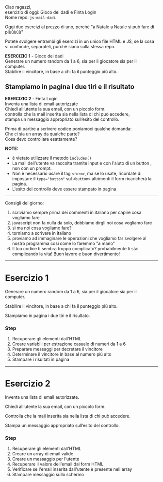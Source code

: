 Ciao ragazzi,  
esercizio di oggi: Gioco dei dadi e Finta Login  
Nome repo: `js-mail-dadi`

Oggi due esercizi al prezzo di uno, perchè "a Natale a Natale  si può fare di piùùùùù" 

Potete svolgere entrambi gli esercizi in un unico file HTML e JS, se la cosa vi confonde, separateli, purchè siano sulla stessa repo.

**ESERCIZIO 1** - Gioco dei dadi  
Generare un numero random da 1 a 6, sia per il giocatore sia per il computer.  
Stabilire il vincitore, in base a chi fa il punteggio più alto.

Stampiamo in pagina i due tiri e il risultato
-----------------------------------------------------------------
**ESERCIZIO 2** - Finta Login  
Inventa una lista di email autorizzate  
Chiedi all’utente la sua email, con un piccolo form.  
controlla che la mail inserita sia nella lista di chi può accedere,  
stampa un messaggio appropriato sull’esito del controllo.

Prima di partire a scrivere codice poniamoci qualche domanda:  
Che ci sia un array da qualche parte?  
Cosa devo controllare esattamente?

**NOTE:**  
- è vietato utilizzare il metodo `includes()`
- La mail dell'utente va raccolta tramite input  e con l'aiuto di un button , non con un prompt.
- Non è necessario usare il tag `<form>`, ma se lo usate, ricordate di impostare il `type="button"` sul `<button>` altrimenti il form ricaricherà la pagina.
- L'esito del controllo deve essere stampato in pagina
-----------------------------------------------------------------
Consigli del giorno:
1. scriviamo sempre prima dei commenti in italiano per capire cosa vogliamo fare
2. javascript non fa nulla da solo, dobbiamo dirgli noi cosa vogliamo fare
3. si ma noi cosa vogliamo fare?
4. torniamo a scrivere in italiano
5. proviamo ad immaginare le operazioni che vogliamo far svolgere al nostro programma così come lo faremmo "a mano"
6. Il tuo codice ti sembra troppo complicato? probabilmente ti stai complicando la vita!
Buon lavoro e buon divertimento!

<hr>

# Esercizio 1
Generare un numero random da 1 a 6, sia per il giocatore sia per il computer.

Stabilire il vincitore, in base a chi fa il punteggio più alto.

Stampiamo in pagina i due tiri e il risultato.

### Step

1. Recuperare gli elementi dall'HTML
1. Creare variabili per estrazione casuale di numeri da 1 a 6
1. Preparare messaggi per decretare il vincitore
1. Determinare il vincitore in base al numero più alto
1. Stampare i risultati in pagina

<hr>

# Esercizio 2
Inventa una lista di email autorizzate.

Chiedi all’utente la sua email, con un piccolo form.

Controlla che la mail inserita sia nella lista di chi può accedere.

Stampa un messaggio appropriato sull’esito del controllo.


### Step

1. Recuperare gli elementi dall'HTML
1. Creare un array di email valide
1. Creare un messaggio per l'utente
1. Recuperare il valore dell'email dal form HTML
1. Verificare se l'email inserita dall'utente è presente nell'array
1. Stampare messaggio sullo schermo